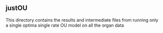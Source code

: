## justOU

This directory contains the results and intermediate files from running only a single optima single rate OU model on all the organ data